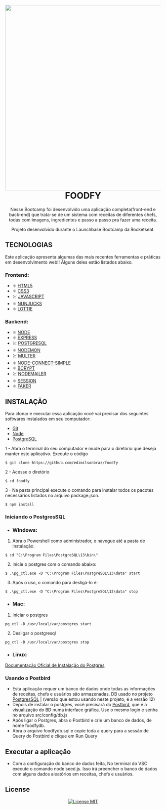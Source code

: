 <h1 align="center">
<br>
<!--   <img src="https://ik.imagekit.io/1n1swj1w28/Foodfy_eMEWz_K42P.png" width="600"> -->
  
<br>
<img src="https://ik.imagekit.io/1n1swj1w28/Foodfy02_qbkZct__dy.png" width="600">
<br>
  FOODFY
</h1>

<p align="center">Nesse Bootcamp foi desenvolvido uma aplicação completa(front-end e back-end) que trata-se de um sistema com receitas de diferentes chefs, todas com imagens, ingredientes e passo a passo pra fazer uma receita.</p>
  
<p align="center"> Projeto desenvolvido durante o Launchbase Bootcamp da Rocketseat. </p>


## TECNOLOGIAS

Este aplicação apresenta algumas das mais recentes ferramentas e práticas em desenvolvimento web!!
Alguns deles estão listados abaixo.


### Frontend:
- ⚛️ [HTML5](https://developer.mozilla.org/pt-BR/docs/Web/HTML)
- ⚛️ [CSS3](https://developer.mozilla.org/pt-BR/docs/Web/CSS)
- 💹 [JAVASCRIPT](https://developer.mozilla.org/pt-BR/docs/Web/JavaScript)
- ⚛️ [NUNJUCKS](https://github.com/mozilla/nunjucks)
- ⚛️ [LOTTIE](https://github.com/airbnb/lottie-web)

### Backend:
- ⚛️ [NODE](https://nodejs.org/en/)
- ⚛️ [EXPRESS](https://github.com/expressjs/express)
- 💹 [POSTGRESQL](https://www.postgresql.org/)
- ⚛️ [NODEMON](https://github.com/remy/nodemon)
- 💹 [MULTER](https://github.com/expressjs/multer)
- ⚛️ [NODE-CONNECT-SIMPLE](https://github.com/voxpelli/node-connect-pg-simple)
- ⚛️ [BCRYPT](https://github.com/dcodeIO/bcrypt.js) 
- 💹 [NODEMAILER](https://github.com/nodemailer/nodemailer)
- ⚛️ [SESSION](https://github.com/expressjs/session)
- ⚛️ [FAKER](https://github.com/marak/Faker.js/) 

## INSTALAÇÃO <BR>
  
Para clonar e executar essa aplicação você vai precisar dos seguintes softwares instalados em seu computador:
- [Git](https://git-scm.com/)
- [Node](https://nodejs.org/en/)
- [PostgreSQL](https://www.postgresql.org/)

1 - Abra o terminal do seu computador e mude para o diretório que deseja manter este aplicativo. Execute o código
```
$ git clone https://github.com/edimilsonbraz/foodfy
```
2 - Acesse o diretório
```
$ cd foodfy
```
3 - Na pasta principal execute o comando para instalar todos os pacotes necessários listados no arquivo package.json.
```
$ npm install
```

### Iniciando o PostgresSQL

- ### Windows:
1. Abra o Powershell como administrador, e navegue até a pasta de instalação:
```
$ cd "C:\Program Files\PostgreSQL\13\bin\"
```
2. Inicie o postgres com o comando abaixo:
```
$ .\pg_ctl.exe -D "C:\Program Files\PostgreSQL\13\data" start
```
3. Após o uso, o comando para desligá-lo é:
```
$ .\pg_ctl.exe -D "C:\Program Files\PostgreSQL\13\data" stop
```
- ### Mac:
1. Iniciar o postgres
```
pg_ctl -D /usr/local/var/postgres start
```
2. Desligar o postgresql
```
pg_ctl -D /usr/local/var/postgres stop
```
- ### Linux:
[Documentação Oficial de Instalação do Postgres](https://www.postgresql.org/download/linux/)

### Usando o Postbird
- Esta aplicação requer um banco de dados onde todas as informações de receitas, chefs e usuários são armazenadas. DB usado no projeto [PostgresSQL](https://www.postgresql.org/) | (versão que estou usando neste projeto, é a versão 12)<br>
- Depois de instalar o postgres, você precisará do [Postbird](https://www.electronjs.org/apps/postbird), que é a visualização do BD numa interface gráfica. Use o mesmo login e senha no arquivo src/config/db.js<br>
- Após ligar o Postgres, abra o Postbird e crie um banco de dados, de nome foodfydb.<br>
- Abra o arquivo foodfydb.sql e copie toda a query para a sessão de Query do Postbird e clique em Run Query

## Executar a aplicação

- Com a configuração do banco de dados feita, No terminal do VSC execute o comando node seed.js. Isso irá preencher o banco de dados com alguns dados aleatórios em receitas, chefs e usuários. 




## License

<p align="center">
  <a href="https://opensource.org/licenses/MIT">
    <img src="https://img.shields.io/badge/License-MIT-blue.svg" alt="License MIT">
  </a>
</p>
